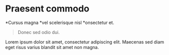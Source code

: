 # Praesent commodo

*Cursus magna
*vel scelerisque nisl
*onsectetur et.

>Donec sed odio dui.

Lorem ipsum dolor sit amet, consectetur adipiscing elit. Maecenas sed diam eget risus varius blandit sit amet non magna.